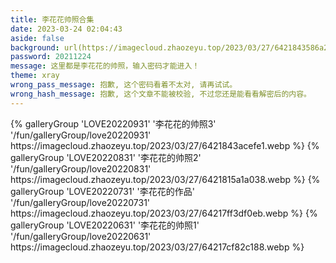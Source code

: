 ```yaml
---
title: 李花花帅照合集
date: 2023-03-24 02:04:43
aside: false
background: url(https://imagecloud.zhaozeyu.top/2023/03/27/6421843586a21.webp)
password: 20211224
message: 这里都是李花花的帅照，输入密码才能进入！
theme: xray
wrong_pass_message: 抱歉, 这个密码看着不太对, 请再试试。
wrong_hash_message: 抱歉, 这个文章不能被校验, 不过您还是能看看解密后的内容。
---
```


<div class="gallery-group-main">
{% galleryGroup 'LOVE20220931' '李花花的帅照3' '/fun/galleryGroup/love20220931' https://imagecloud.zhaozeyu.top/2023/03/27/6421843acefe1.webp %}
{% galleryGroup 'LOVE20220831' '李花花的帅照2' '/fun/galleryGroup/love20220831' https://imagecloud.zhaozeyu.top/2023/03/27/6421815a1a038.webp %}
{% galleryGroup 'LOVE20220731' '李花花的作品' '/fun/galleryGroup/love20220731' https://imagecloud.zhaozeyu.top/2023/03/27/64217ff3df0eb.webp %}
{% galleryGroup 'LOVE20220631' '李花花的帅照1' '/fun/galleryGroup/love20220631' https://imagecloud.zhaozeyu.top/2023/03/27/64217cf82c188.webp %}
</div>